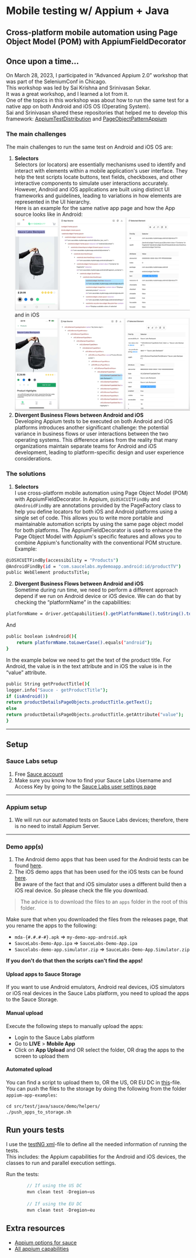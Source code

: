 # Mobile testing w/ Appium + Java
 
Cross-platform mobile automation using Page Object Model (POM) with AppiumFieldDecorator
---
## Once upon a time…    
On March 28, 2023, I participated in “Advanced Appium 2.0” workshop that was part of the SeleniumConf in Chicago.   
This workshop was led by Sai Krishna and Srinivasan Sekar.    
It was a great workshop, and I learned a lot from it.    
One of the topics in this workshop was about how to run the same test for a native app on both Android and iOS OS (Operating System).   
Sai and Srinivasan shared these repositories that helped me to develop this framework:
[AppiumTestDistribution](https://github.com/AppiumTestDistribution/AppiumTestDistribution) and 
[PageObjectPatternAppium](https://github.com/AppiumTestDistribution/PageObjectPatternAppium)

### The main challenges

The main challenges to run the same test on Android and iOS OS are:
1.	<b>Selectors</b>    
Selectors (or locators) are essentially mechanisms used to identify and interact with elements within a mobile application's user interface. They help the test scripts locate buttons, text fields, checkboxes, and other interactive components to simulate user interactions accurately.
      However, Android and iOS applications are built using distinct UI frameworks and guidelines, leading to variations in how elements are represented in the UI hierarchy.    
      Here is an example for the same native app page and how the App source looks like in Android:
      <img src="./graphics/myDemoApp_ProductPage_Android.png" alt="androidAppSource"/>    
      and in iOS
      <img src="./graphics/myDemoApp_ProductPage_iOS.png" alt="iOSAppSource"/>
2. <b>Divergent Business Flows between Android and iOS</b>   
   Developing Appium tests to be executed on both Android and iOS platforms introduces another significant challenge: the potential variance in business flows or user interactions between the two operating systems. This difference arises from the reality that many organizations maintain separate teams for Android and iOS development, leading to platform-specific design and user experience considerations.

### The solutions
1. <b>Selectors</b>    
   I use cross-platform mobile automation using Page Object Model (POM) with AppiumFieldDecorator.
   In Appium, `@iOSXCUITFindBy` and `@AndroidFindBy` are annotations provided by the PageFactory class to help you define locators for both iOS and Android platforms using a single set of code. This allows you to write more portable and maintainable automation scripts by using the same page object model for both platforms.
   The AppiumFieldDecorator is used to enhance the Page Object Model with Appium's specific features and allows you to combine Appium's functionality with the conventional POM structure. Example:

```bash
@iOSXCUITFindBy(accessibility = "Products")
@AndroidFindBy(id = "com.saucelabs.mydemoapp.android:id/productTV")
public WebElement productsTitle;
```

2. <b>Divergent Business Flows between Android and iOS</b>    
   Sometime during run time, we need to perform a different approach depend if we run on Android device or iOS device.
   We can do that by checking the “platformName” in the capabilities:
```bash
platformName = driver.getCapabilities().getPlatformName().toString().toLowerCase();
```

And 
```bash
public boolean isAndroid(){
    return platformName.toLowerCase().equals("android");
}
```
In the example below we need to get the text of the product title.  For Android, the value is in the text attribute and in iOS the value is in the “value” attribute.
```bash
public String getProductTitle(){
logger.info("Sauce - getProductTitle");
if (isAndroid())
return productDetailsPageObjects.productTitle.getText();
else
return productDetailsPageObjects.productTitle.getAttribute("value");
}
```

---
## Setup  

### Sauce Labs setup
1. Free [Sauce account](https://saucelabs.com/sign-up)
2. Make sure you know how to find your Sauce Labs Username and Access Key by going to the [Sauce Labs user settings page](https://app.saucelabs.com/user-settings)

---
### Appium setup
1. We will run our automated tests on Sauce Labs devices; therefore, there is no need to install Appium Server.

---
### Demo app(s)   

1. The Android demo apps that has been used for the Android tests can be found [here](https://github.com/saucelabs/my-demo-app-android/releases).
2. The iOS demo apps that has been used for the iOS tests can be found [here](https://github.com/saucelabs/my-demo-app-ios/releases).   
Be aware of the fact that and iOS simulator uses a different build then a iOS real device. So please check the file you
download.

> The advice is to download the files to an `apps` folder in the root of this folder.

Make sure that when you downloaded the files from the releases page, that you rename the apps to the following:

- `mda-{#.#.#-#}.apk` => `my-demo-app-android.apk`
- `SauceLabs-Demo-App.ipa` => `SauceLabs-Demo-App.ipa`
- `Saucelabs-demo-app.simulator.zip` => `SauceLabs-Demo-App.Simulator.zip`

**If you don't do that then the scripts can't find the apps!**

#### Upload apps to Sauce Storage
If you want to use Android emulators, Android real devices, iOS simulators or iOS real devices in the Sauce Labs platform, you need to upload
the apps to the Sauce Storage.

#### Manual upload
Execute the following steps to manually upload the apps:
- Login to the Sauce Labs platform
- Go to **LIVE** > **Mobile App**
- Click on **App Upload** and OR select the folder, OR drag the apps to the screen to upload them

#### Automated upload
You can find a script to upload them to, OR the US, OR EU DC in [this](../../helpers/push_apps_to_storage.sh)-file. You can push the files to the
storage by doing the following from the folder `appium-app-examples`:

    cd src/test/java/sauce/demo/helpers/
    ./push_apps_to_storage.sh

## Run yours tests
I use the [testNG xml](src/test/resources/config/demo.xml/)-file to define all the needed information of running the tests.    
This includes: the Appium capabilities for the Android and iOS devices, the classes to run and parallel execution settings.

Run the tests:

```java
        // If using the US DC
        mvn clean test -Dregion=us

        // If using the EU DC
        mvn clean test -Dregion=eu
```

## Extra resources

- [Appium options for sauce](https://docs.saucelabs.com/dev/test-configuration-options/#mobile-app-appium-capabilities-required)
- [All appium capabilities](https://appium.io/docs/en/writing-running-appium/caps/)
